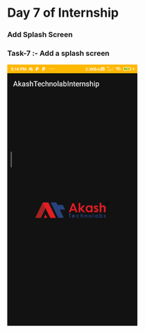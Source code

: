 
# Day 7 of Internship

### Add Splash Screen

<h3>Task-7 :- Add a splash screen</h3>

<img height="600" src="splash.png">
